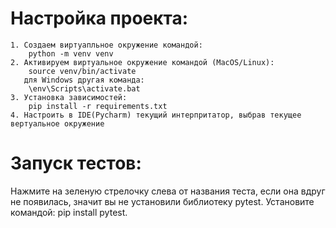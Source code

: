 # Настройка проекта:
    1. Создаем виртуапльное окружение командой:
        python -m venv venv
    2. Активируем виртуальное окружение командой (MacOS/Linux):
        source venv/bin/activate
       для Windows другая команда:
        \env\Scripts\activate.bat
    3. Установка зависимостей:
        pip install -r requirements.txt
    4. Настроить в IDE(Pycharm) текущий интерпритатор, выбрав текущее вертуальное окружение


# Запуск тестов:
Нажмите на зеленую стрелочку слева от названия теста, если она вдруг не появилась, 
значит вы не установили библиотеку pytest. Установите командой: pip install pytest.

